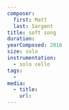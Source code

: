 ```yaml
---
composer:
  first: Matt
  last: Sargent
title: soft song
duration:
yearComposed: 2016
size: solo
instrumentation:
  - solo cello
tags:
  -
media:
  - title:
    url:
---
```

